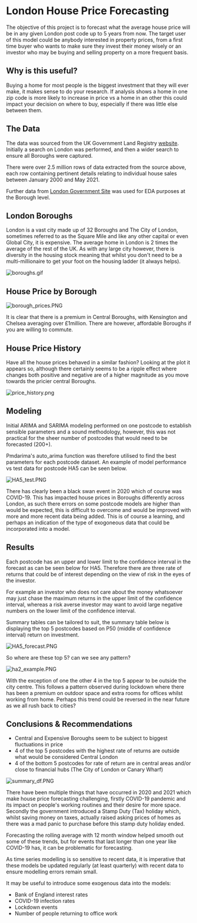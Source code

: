 # London House Price Forecasting

The objective of this project is to forecast what the average house price will be in any given London post code up to 5 years from now. 
The target user of this model could be anybody interested in property prices, from a first time buyer who wants to make sure they invest their money wisely or an investor who may be buying and selling property on a more frequent basis.

## Why is this useful?

Buying a home for most people is the biggest investment that they will ever make, it makes sense to do your research. If analysis shows a home in one zip code is more likely to increase in price vs a home in an other this could impact your decision on where to buy, especially if there was little else between them.

## The Data

The data was sourced from the UK Government Land Registry [website](https://landregistry.data.gov.uk/app/ppd/). Initially a search on London was performed, and then a wider search to ensure all Boroughs were captured.

There were over 2.5 million rows of data extracted from the source above, each row containing pertinent details relating to individual house sales between January 2000 and May 2021.

Further data from [London Government Site](https://data.london.gov.uk/dataset/average-house-prices) was used for EDA purposes at the Borough level.

## London Boroughs

London is a vast city made up of 32 Boroughs and The City of London, sometimes referred to as the Square Mile and like any other capital or even Global City, it is expensive. The average home in London is 2 times the average of the rest of the UK.
As with any large city however, there is diversity in the housing stock meaning that whilst you don't need to be a multi-millionaire to get your foot on the housing ladder (it always helps).

![boroughs.gif](./Images/boroughs.gif)


## House Price by Borough

![borough_prices.PNG](./Images/borough_prices.PNG)

It is clear that there is a premium in Central Boroughs, with Kensington and Chelsea averaging over £1million. There are however, affordable Boroughs if you are willing to commute. 

## House Price History

Have all the house prices behaved in a similar fashion? Looking at the plot it appears so, although there certainly seems to be a ripple effect where changes both positive and negative are of a higher magnitude as you move towards the pricier central Boroughs. 

![price_history.png](./Images/price_history.png)


## Modeling

Initial ARIMA and SARIMA modeling performed on one postcode to establish sensible parameters and a sound methodology, however, this was not practical for the sheer number of postcodes that would need to be forecasted (200+).

Pmdarima's auto_arima function was therefore utilised to find the best parameters for each postcode dataset. An example of model performance vs test data for postcode HA5 can be seen below.

![HA5_test.PNG](./Images/HA5_test.PNG)

There has clearly been a black swan event in 2020 which of course was COVID-19. This has impacted house prices in Boroughs differently across London, as such there errors on some postcode models are higher than would be expected, this is difficult to overcome and would be improved with more and more recent data being added. This is of course a learning, and perhaps an indication of the type of exogoneous data that could be incorporated into a model. 

## Results

Each postcode has an upper and lower limit to the confidence interval in the forecast as can be seen below for HA5. Therefore there are three rate of returns that could be of interest depending on the view of risk in the eyes of the investor. 

For example an investor who does not care about the money whatsoever may just chase the maximum returns in the upper limit of the confidence interval, whereas a risk averse investor may want to avoid large negative numbers on the lower limit of the confidence interval. 

Summary tables can be tailored to suit, the summary table below is displaying the top 5 postcodes based on P50 (middle of confidence interval) return on investment.


![HA5_forecast.PNG](./Images/HA5_forecast.PNG)


So where are these top 5? can we see any pattern?

![ha2_example.PNG](./Images/ha2_example.PNG)

With the exception of one the other 4 in the top 5 appear to be outside the city centre.
This follows a pattern observed during lockdown where there has been a premium on outdoor space and extra rooms for offices whilst working from home. Perhaps this trend could be reversed in the near future as we all rush back to cities?

## Conclusions & Recommendations

- Central and Expensive Boroughs seem to be subject to biggest fluctuations in price
- 4 of the top 5 postcodes with the highest rate of returns are outside what would be considered Central London
- 4 of the bottom 5 postcodes for rate of return are in central areas and/or close to financial hubs (The City of London or Canary Wharf)

![summary_df.PNG](./Images/summary_df.PNG)


There have been multiple things that have occurred in 2020 and 2021 which make house price forecasting challenging, firstly COVID-19 pandemic and its impact on people's working routines and their desire for more space.
Secondly the government introduced a Stamp Duty (Tax) holiday which, whilst saving money on taxes, actually raised asking prices of homes as there was a mad panic to purchase before this stamp duty holiday ended. 

Forecasting the rolling average with 12 month window helped smooth out some of these trends, but for events that last longer than one year like COVID-19 has, it can be problematic for forecasting.

As time series modelling is so sensitive to recent data, it is imperative that these models be updated regularly (at least quarterly) with recent data to ensure modelling errors remain small. 

It may be useful to introduce some exogenous data into the models:
- Bank of England interest rates
- COVID-19 infection rates
- Lockdown events
- Number of people returning to office work










